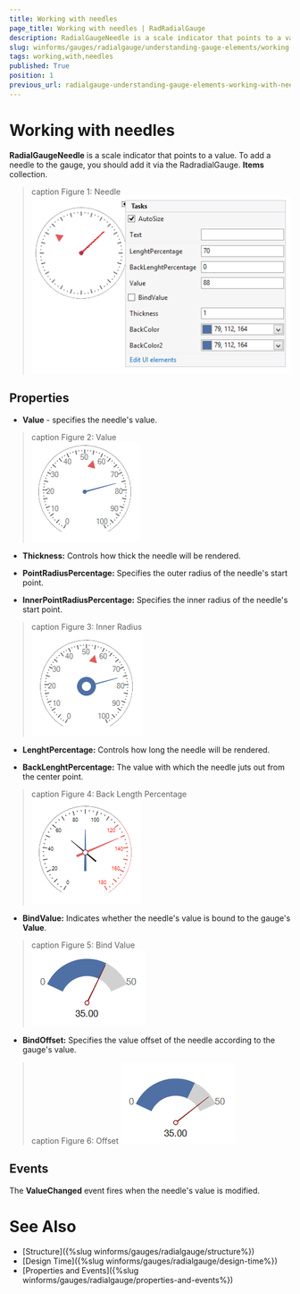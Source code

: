 ```yaml
---
title: Working with needles
page_title: Working with needles | RadRadialGauge
description: RadialGaugeNeedle is a scale indicator that points to a value. 
slug: winforms/gauges/radialgauge/understanding-gauge-elements/working-with-needles
tags: working,with,needles
published: True
position: 1
previous_url: radialgauge-understanding-gauge-elements-working-with-needles
---
```


# Working with needles

__RadialGaugeNeedle__ is a scale indicator that points to a value. To add a needle to the gauge, you should add it via the RadradialGauge. __Items__ collection. 

>caption Figure 1: Needle
![radialgauge-understanding-gauge-elements-working-with-needles 001](images/radialgauge-understanding-gauge-elements-working-with-needles001.png)

## Properties

* __Value__ - specifies the needle's value.

>caption Figure 2: Value            
![radialgauge-understanding-gauge-elements-working-with-needles 002](images/radialgauge-understanding-gauge-elements-working-with-needles002.png)

* __Thickness:__ Controls how thick the needle will be rendered.

* __PointRadiusPercentage:__ Specifies the outer radius of the needle's start point.

* __InnerPointRadiusPercentage:__ Specifies the inner radius of the needle's start point.

>caption Figure 3: Inner Radius            
![radialgauge-understanding-gauge-elements-working-with-needles 003](images/radialgauge-understanding-gauge-elements-working-with-needles003.png)

* __LenghtPercentage:__ Controls how long the needle will be rendered.

* __BackLenghtPercentage:__ The value with which the needle juts out from the center point.

>caption Figure 4: Back Length Percentage            
![radialgauge-understanding-gauge-elements-working-with-needles 004](images/radialgauge-understanding-gauge-elements-working-with-needles004.png)

* __BindValue:__ Indicates whether the needle's value is bound to the gauge's __Value__.

>caption Figure 5: Bind Value            
![radialgauge-understanding-gauge-elements-working-with-needles 005](images/radialgauge-understanding-gauge-elements-working-with-needles005.png)

* __BindOffset:__ Specifies the value offset of the needle according to the gauge's value.

>caption Figure 6: Offset
![radialgauge-understanding-gauge-elements-working-with-needles 006](images/radialgauge-understanding-gauge-elements-working-with-needles006.png)

## Events

The __ValueChanged__ event fires when the needle's value is modified.

# See Also

* [Structure]({%slug winforms/gauges/radialgauge/structure%})
* [Design Time]({%slug winforms/gauges/radialgauge/design-time%})
* [Properties and Events]({%slug winforms/gauges/radialgauge/properties-and-events%})
      
